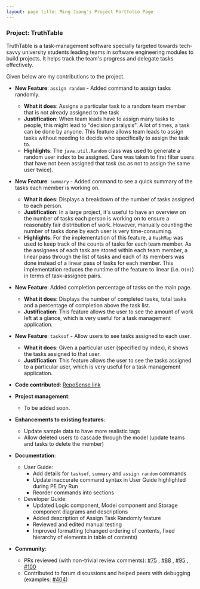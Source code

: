 ```yaml
---
layout: page title: Ming Jiang's Project Portfolio Page
---
```


### Project: TruthTable

TruthTable is a task-management software specially targeted towards tech-savvy university students leading teams in
software engineering modules to build projects. It helps track the team's progress and delegate tasks effectively.

Given below are my contributions to the project.

* **New Feature**: `assign random` - Added command to assign tasks randomly.
    * **What it does**: Assigns a particular task to a random team member that is not already assigned to the task
    * **Justification**: When team leads have to assign many tasks to people, this might lead to "decision paralysis". A
      lot of times, a task can be done by anyone. This feature allows team leads to assign tasks without needing to
      decide who specifically to assign the task to.
    * **Highlights**: The `java.util.Random` class was used to generate a random user index to be assigned. Care was
      taken to first filter users that have not been assigned that task (so as not to assign the same user twice).

* **New Feature**: `summary` - Added command to see a quick summary of the tasks each member is working on.
    * **What it does**: Displays a breakdown of the number of tasks assigned to each person.
    * **Justification**: In a large project, it's useful to have an overview on the number of tasks each person is
      working on to ensure a reasonably fair distribution of work. However, manually counting the number of tasks done
      by each user is very time-consuming.
    * **Highlights**: For the implementation of this feature, a `HashMap` was used to keep track of the counts of tasks
      for each team member. As the assignees of each task are stored within each team member, a linear pass through the
      list of tasks and each of its members was done instead of a linear pass of tasks for each member. This
      implementation reduces the runtime of the feature to linear (i.e. `O(n)`) in terms of task-assignee pairs.

* **New Feature**: Added completion percentage of tasks on the main page.
    * **What it does**: Displays the number of completed tasks, total tasks and a percentage of completion above the
      task list.
    * **Justification**: This feature allows the user to see the amount of work left at a glance, which is very useful
      for a task management application.

* **New Feature**: `tasksof` - Allow users to see tasks assigned to each user.
    * **What it does**: Given a particular user (specified by index), it shows the tasks assigned to that user.
    * **Justification**: This feature allows the user to see the tasks assigned to a particular user, which is very
      useful for a task management application.

* **Code contributed**: [RepoSense link](https://nus-cs2103-ay2223s1.github.io/tp-dashboard/?search=mjgui)

* **Project management**:
    * To be added soon.

* **Enhancements to existing features**:
    * Update sample data to have more realistic tags
    * Allow deleted users to cascade through the model (update teams and tasks to delete the member)

* **Documentation**:
    * User Guide:
        * Add details for `tasksof`, `summary` and `assign random` commands
        * Update inaccurate command syntax in User Guide highlighted during PE Dry Run
        * Reorder commands into sections
    * Developer Guide:
        * Updated Logic component, Model component and Storage component diagrams and descriptions
        * Added description of Assign Task Randomly feature
        * Reviewed and edited manual testing
        * Improved formatting (changed ordering of contents, fixed hierarchy of elements in table of contents)

* **Community**:
    * PRs reviewed (with non-trivial review comments): [\#75](https://github.com/AY2223S1-CS2103T-W13-4/tp/pull/75)
      , [\#88](https://github.com/AY2223S1-CS2103T-W13-4/tp/pull/88)
      , [\#95](https://github.com/AY2223S1-CS2103T-W13-4/tp/pull/88)
      , [\#100](https://github.com/AY2223S1-CS2103T-W13-4/tp/pull/100)
    * Contributed to forum discussions and helped peers with debugging (examples:
      [\#404](https://github.com/AY2223S1-CS2103T-W13-4/tp/pull/95))